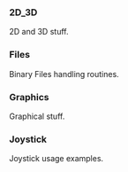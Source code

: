 ### 2D_3D
2D and 3D stuff.

### Files
Binary Files handling routines.

### Graphics
Graphical stuff.

### Joystick
Joystick usage examples.
